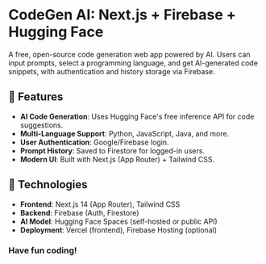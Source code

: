 # CodeGen AI: Next.js + Firebase + Hugging Face

A free, open-source code generation web app powered by AI. Users can input prompts, select a programming language, and get AI-generated code snippets, with authentication and history storage via Firebase.

## 🚀 Features

- **AI Code Generation**: Uses Hugging Face's free inference API for code suggestions.
- **Multi-Language Support**: Python, JavaScript, Java, and more.
- **User Authentication**: Google/Firebase login.
- **Prompt History**: Saved to Firestore for logged-in users.
- **Modern UI**: Built with Next.js (App Router) + Tailwind CSS.

## 🔧 Technologies

- **Frontend**: Next.js 14 (App Router), Tailwind CSS
- **Backend**: Firebase (Auth, Firestore)
- **AI Model**: Hugging Face Spaces (self-hosted or public API)
- **Deployment**: Vercel (frontend), Firebase Hosting (optional)

### Have fun coding!